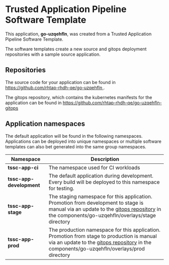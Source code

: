 # Trusted Application Pipeline Software Template

This application, **go-uzqehfln**, was created from a Trusted Application Pipeline Software Template.

The software templates create a new source and gitops deployment repositories with a sample source application. 

## Repositories

The source code for your application can be found in [https://github.com/rhtap-rhdh-qe/go-uzqehfln ](https://github.com/rhtap-rhdh-qe/go-uzqehfln ).
 
The gitops repository, which contains the kubernetes manifests for the application can be found in 
[https://github.com/rhtap-rhdh-qe/go-uzqehfln-gitops ](https://github.com/rhtap-rhdh-qe/go-uzqehfln-gitops ) 

## Application namespaces 

The default application will be found in the following namespaces. Applications can be deployed into unique namespaces or multiple software templates can also bet generated into the same group namespaces.  

|  Namespace   |  Description   |  
| -------- | -------- |
| **tssc-app-ci** | The namespace used for CI workloads |
| **tssc-app-development** | The default application during development. Every build will be deployed to this namespace for testing. |
| **tssc-app-stage** | The staging namespace for this application. Promotion from development to stage is manual via an update to the [gitops repository](https://github.com/rhtap-rhdh-qe/go-uzqehfln-gitops ) in the components/go-uzqehfln/overlays/stage directory |
| **tssc-app-prod** | The production namespace for this application. Promotion from stage to production is manual via an update to the [gitops repository](https://github.com/rhtap-rhdh-qe/go-uzqehfln-gitops ) in the components/go-uzqehfln/overlays/prod directory |